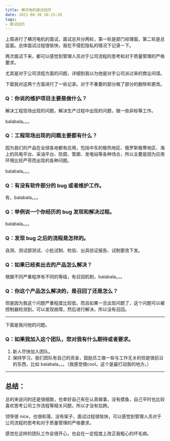 ```yaml
---
title: 横河电机面试经历
date: 2021-08-30 10:15:28
tags: 
- 面试经历
---
```


上周进行了横河电机的面试，面试总共分两轮，第一轮是部门经理面，第二轮是总监面。总体面试过程很愉快，我在不侵犯隐私的情况下记录一下。

两次面试下来，都可以感觉到管理人员对于公司流程的思考和对于质量管理的严格要求。

尤其是对于公司流程方面的问题，详细到我以为他是对手公司派过来的商业间谍。

下面我对这两个方面进行了一些记录。对于不重要的部分做了部分的删除和更改。

<!-- more -->

### Q：你说的维护项目主要是做什么？

解决工程现场出现的问题，解决生产过程中出现的问题，做一些非标等工作。

balabala。。。

### Q：工程现场出现的问题主要都有什么？

因为我们的产品在全球各地都有应用，包括中东的极热地区、俄罗斯极寒地区、海上的风电平台、采油平台、防腐、管廊、发电站等各种场合，所以主要是因为应用环境比较严苛而出现的各种问题。

balabala。。。

### Q：有没有软件部分的 bug 或者维护工作。

有，balabala。。。

### Q：举例说一个你经历的 bug 发现和解决过程。

balabala。。。

### Q：发现 bug 之后的流程是怎样的。

自测、测试部测试、小批试制、检验、出具验证报告、试制更改下发。

### Q：如果已经卖出去的产品怎么解决？

根据不同严重程序有不同的等级，有召回机制，balabala。。。

### Q：你这个产品怎么解决的，是召回了还是怎么？

但是因为我这个问题严重程度比较低，而且如果一旦出现问题了，这个问题可以被控制器检测到，可以发现故障，然后进行解决，所以没有召回。

---

下面是我问他的问题。

### Q：如果我加入这个团队，您对我有什么期待或者要求。

1. 新人尽快加入团队。
2. 保持学习，我们团队有自己的资金，鼓励员工做一些与工作无关的但是很前沿的东西，比如 balabala。。。（我感觉很cool，这个是最打动我的地方。）

---

## 总结：

总的来说问的还是很细致，也幸好自己有在认真做事，没有摸鱼，自己平时也比较喜欢思考公司工作流程等相关问题，所以才没有拉跨。

领导很 nice，也很和蔼，没有架子，面试过程很愉快，可以感觉到管理人员对于公司流程的思考和对于质量管理的严格要求。

感觉在这样的团队工作会很开心，也会在一定程度上改正我粗心的坏毛病。
